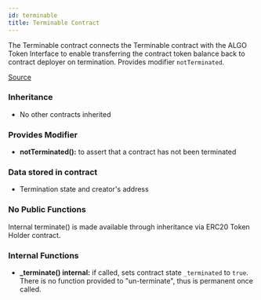 ```yaml
---
id: terminable
title: Terminable Contract
---
```


The Terminable contract connects the Terminable contract with the ALGO Token Interface to enable transferring the contract token balance back to contract deployer on termination. Provides modifier `notTerminated`.

[Source](https://github.com/Superalgos/ALGOToken/blob/master/labs/algo-token-distribution/src/AdvancedAlgos.AlgoToken.AlgoTokenDistribution/SmartContracts/src/Terminable.sol)

### Inheritance

- No other contracts inherited

### Provides Modifier

- **notTerminated():** to assert that a contract has not been terminated

### Data stored in contract

- Termination state and creator's address

### No Public Functions
Internal terminate() is made available through inheritance via ERC20 Token Holder contract.

### Internal Functions

- **_terminate() internal:** if called, sets contract state `_terminated` to `true`. There is no function provided to 
"un-terminate", thus is permanent once called. 